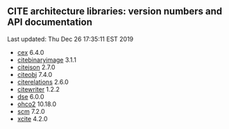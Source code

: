 ## CITE architecture libraries: version numbers and API documentation

Last updated: Thu Dec 26 17:35:11 EST 2019



  - [cex](cex/api/edu/holycross/shot/cex/index.html) 6.4.0
  - [citebinaryimage](citebinaryimage/api/edu/holycross/shot/citebinaryimage/index.html) 3.1.1
  - [citejson](CITE-JSON/api/edu/holycross/shot/citejson/index.html) 2.7.0
  - [citeobj](citeobj/api/edu/holycross/shot/citeobj/index.html) 7.4.0
  - [citerelations](citerelations/api/edu/holycross/shot/citerelation/index.html) 2.6.0
  - [citewriter](citewriter/api/edu/furman/classics/citewriter/index.html) 1.2.2
  - [dse](dse/api/edu/holycross/shot/dse/index.html) 6.0.0
  - [ohco2](ohco2/api/edu/holycross/shot/ohco2/index.html) 10.18.0
  - [scm](scm/api/edu/holycross/shot/scm/index.html) 7.2.0
  - [xcite](xcite/api/edu/holycross/shot/cite/index.html) 4.2.0
